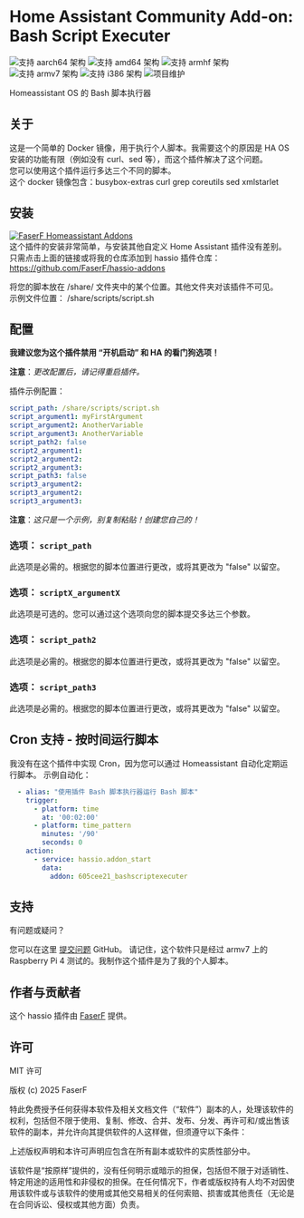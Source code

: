 # Home Assistant Community Add-on: Bash Script Executer
![支持 aarch64 架构][aarch64-shield] ![支持 amd64 架构][amd64-shield] ![支持 armhf 架构][armhf-shield] ![支持 armv7 架构][armv7-shield] ![支持 i386 架构][i386-shield]
![项目维护][maintenance-shield]

Homeassistant OS 的 Bash 脚本执行器

## 关于

这是一个简单的 Docker 镜像，用于执行个人脚本。我需要这个的原因是 HA OS 安装的功能有限（例如没有 curl、sed 等），而这个插件解决了这个问题。<br />
您可以使用这个插件运行多达三个不同的脚本。<br />
这个 docker 镜像包含：busybox-extras curl grep coreutils sed xmlstarlet

## 安装

[![FaserF Homeassistant Addons](https://my.home-assistant.io/badges/supervisor_add_addon_repository.svg)](https://my.home-assistant.io/redirect/supervisor_add_addon_repository/?repository_url=https%3A%2F%2Fgithub.com%2FFaserF%2Fhassio-addons)
<br />
这个插件的安装非常简单，与安装其他自定义 Home Assistant 插件没有差别。<br />
只需点击上面的链接或将我的仓库添加到 hassio 插件仓库： <https://github.com/FaserF/hassio-addons>

将您的脚本放在 /share/ 文件夹中的某个位置。其他文件夹对该插件不可见。<br />
示例文件位置： /share/scripts/script.sh

## 配置

**我建议您为这个插件禁用 “开机启动” 和 HA 的看门狗选项！**<br />

**注意**：_更改配置后，请记得重启插件。_

插件示例配置：

```yaml
script_path: /share/scripts/script.sh
script_argument1: myFirstArgument
script_argument2: AnotherVariable
script_argument3: AnotherVariable
script_path2: false
script2_argument1:
script2_argument2:
script2_argument3:
script_path3: false
script3_argument2:
script3_argument2:
script3_argument3:
```

**注意**：_这只是一个示例，别复制粘贴！创建您自己的！_

### 选项： `script_path`

此选项是必需的。根据您的脚本位置进行更改，或将其更改为 "false" 以留空。

### 选项： `scriptX_argumentX`

此选项是可选的。您可以通过这个选项向您的脚本提交多达三个参数。

### 选项： `script_path2`

此选项是必需的。根据您的脚本位置进行更改，或将其更改为 "false" 以留空。

### 选项： `script_path3`

此选项是必需的。根据您的脚本位置进行更改，或将其更改为 "false" 以留空。

## Cron 支持 - 按时间运行脚本

我没有在这个插件中实现 Cron，因为您可以通过 Homeassistant 自动化定期运行脚本。
示例自动化： <br />

```yaml
  - alias: "使用插件 Bash 脚本执行器运行 Bash 脚本"
    trigger:
      - platform: time
        at: '00:02:00'
      - platform: time_pattern
        minutes: '/90'
        seconds: 0
    action:
      - service: hassio.addon_start
        data:
          addon: 605cee21_bashscriptexecuter
```

## 支持

有问题或疑问？

您可以在这里 [提交问题][issue] GitHub。
请记住，这个软件只是经过 armv7 上的 Raspberry Pi 4 测试的。我制作这个插件是为了我的个人脚本。

## 作者与贡献者

这个 hassio 插件由 [FaserF] 提供。

## 许可

MIT 许可

版权 (c) 2025 FaserF

特此免费授予任何获得本软件及相关文档文件（“软件”）副本的人，处理该软件的权利，包括但不限于使用、复制、修改、合并、发布、分发、再许可和/或出售该软件的副本，并允许向其提供软件的人这样做，但须遵守以下条件：

上述版权声明和本许可声明应包含在所有副本或软件的实质性部分中。

该软件是“按原样”提供的，没有任何明示或暗示的担保，包括但不限于对适销性、特定用途的适用性和非侵权的担保。在任何情况下，作者或版权持有人均不对因使用该软件或与该软件的使用或其他交易相关的任何索赔、损害或其他责任（无论是在合同诉讼、侵权或其他方面）负责。

[maintenance-shield]: https://img.shields.io/maintenance/yes/2025.svg
[aarch64-shield]: https://img.shields.io/badge/aarch64-yes-green.svg
[amd64-shield]: https://img.shields.io/badge/amd64-yes-green.svg
[armhf-shield]: https://img.shields.io/badge/armhf-yes-green.svg
[armv7-shield]: https://img.shields.io/badge/armv7-yes-green.svg
[i386-shield]: https://img.shields.io/badge/i386-yes-green.svg
[FaserF]: https://github.com/FaserF/
[issue]: https://github.com/FaserF/hassio-addons/issues